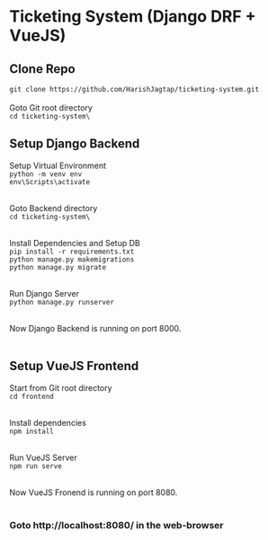 # Ticketing System (Django DRF + VueJS)
## Clone Repo
`git clone https://github.com/HarishJagtap/ticketing-system.git`<br><br>
Goto Git root directory<br>
`cd ticketing-system\`

## Setup Django Backend
Setup Virtual Environment<br>
`python -m venv env`<br>
`env\Scripts\activate`<br><br>

Goto Backend directory<br>
`cd ticketing-system\`<br><br>

Install Dependencies and Setup DB<br>
`pip install -r requirements.txt`<br>
`python manage.py makemigrations`<br>
`python manage.py migrate`<br><br>

Run Django Server<br>
`python manage.py runserver`<br><br>

Now Django Backend is running on port 8000.<br><br>

## Setup VueJS Frontend
Start from Git root directory<br>
`cd frontend`<br><br>

Install dependencies<br>
`npm install`<br><br>

Run VueJS Server<br>
`npm run serve`<br><br>

Now VueJS Fronend is running on port 8080.<br><br>
### Goto http://localhost:8080/ in the web-browser
